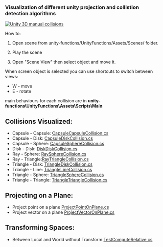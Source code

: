 ### Visualization of different unity projection and collistion detection algorithms

[![Unity 3D manual collisions](https://img.youtube.com/vi/1xbVyvCTEwU/0.jpg)](https://www.youtube.com/watch?v=1xbVyvCTEwU)

How to:

1. Open scene from unity-functions/UnityFunctions/Assets/Scenes/ folder.

2. Play the scene

3. Open "Scene View" then select object and move it.

When screen object is selected you can use shortcuts to switch between views:

* W - move
* E - rotate

main behaviours for each collision are in **unity-functions\UnityFunctions\Assets\Scripts\Main**

## Collisions Visualized:

* Capsule - Capsule: [CapsuleCapsuleCollision.cs](https://github.com/vbodurov/unity-functions/blob/master/UnityFunctions/Assets/Scripts/Main/CapsuleCapsuleCollision.cs)
* Capsule - Disk: [CapsuleDiskCollision.cs](https://github.com/vbodurov/unity-functions/blob/master/UnityFunctions/Assets/Scripts/Main/CapsuleDiskCollision.cs)
* Capsule - Sphere: [CapsuleSphereCollision.cs](https://github.com/vbodurov/unity-functions/blob/master/UnityFunctions/Assets/Scripts/Main/CapsuleSphereCollision.cs)
* Disk - Disk: [DiskDiskCollision.cs](https://github.com/vbodurov/unity-functions/blob/master/UnityFunctions/Assets/Scripts/Main/DiskDiskCollision.cs)
* Ray - Sphere: [RaySphereCollision.cs](https://github.com/vbodurov/unity-functions/blob/master/UnityFunctions/Assets/Scripts/Main/RaySphereCollision.cs)
* Ray - Triangle:[RayTriangleCollision.cs](https://github.com/vbodurov/unity-functions/blob/master/UnityFunctions/Assets/Scripts/Main/RayTriangleCollision.cs)
* Triangle - Disk: [TriangleDiskCollision.cs](https://github.com/vbodurov/unity-functions/blob/master/UnityFunctions/Assets/Scripts/Main/TriangleDiskCollision.cs)
* Triangle - Line: [TriangleLineCollision.cs](https://github.com/vbodurov/unity-functions/blob/master/UnityFunctions/Assets/Scripts/Main/TriangleLineCollision.cs)
* Triangle - Sphere: [TriangleSphereCollision.cs](https://github.com/vbodurov/unity-functions/blob/master/UnityFunctions/Assets/Scripts/Main/TriangleSphereCollision.cs)
* Triangle - Triangle: [TriangleTriangleCollision.cs](https://github.com/vbodurov/unity-functions/blob/master/UnityFunctions/Assets/Scripts/Main/TriangleTriangleCollision.cs)

## Projecting on a Plane:

* Project point on a plane [ProjectPointOnPlane.cs](https://github.com/vbodurov/unity-functions/blob/master/UnityFunctions/Assets/Scripts/Main/ProjectPointOnPlane.cs)
* Project vector on a plane [ProjectVectorOnPlane.cs](https://github.com/vbodurov/unity-functions/blob/master/UnityFunctions/Assets/Scripts/Main/ProjectVectorOnPlane.cs)

## Transforming Spaces:

* Between Local and World without Transform [TestComputeRelative.cs](https://github.com/vbodurov/unity-functions/blob/master/UnityFunctions/Assets/Scripts/Main/MiscTests/TestComputeRelative.cs)


